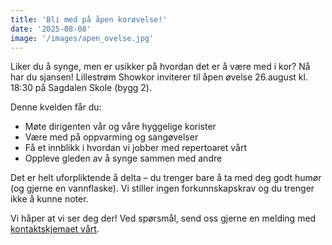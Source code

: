 ```yaml
---
title: 'Bli med på åpen korøvelse!'
date: '2025-08-08'
image: '/images/apen_ovelse.jpg'
---
```


Liker du å synge, men er usikker på hvordan det er å være med i kor? Nå har du sjansen! Lillestrøm Showkor inviterer til åpen øvelse 26.august kl. 18:30 på Sagdalen Skole (bygg 2).

Denne kvelden får du:
- Møte dirigenten vår og våre hyggelige korister
- Være med på oppvarming og sangøvelser
- Få et innblikk i hvordan vi jobber med repertoaret vårt
- Oppleve gleden av å synge sammen med andre

Det er helt uforpliktende å delta – du trenger bare å ta med deg godt humør (og gjerne en vannflaske). Vi stiller ingen forkunnskapskrav og du trenger ikke å kunne noter.

Vi håper at vi ser deg der! Ved spørsmål, send oss gjerne en melding med [kontaktskjemaet vårt](/contact).